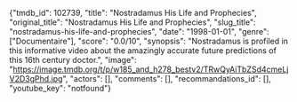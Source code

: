 {"tmdb_id": 102739, "title": "Nostradamus His Life and Prophecies", "original_title": "Nostradamus His Life and Prophecies", "slug_title": "nostradamus-his-life-and-prophecies", "date": "1998-01-01", "genre": ["Documentaire"], "score": "0.0/10", "synopsis": "Nostradamus is profiled in this informative video about the amazingly accurate future predictions of this 16th century doctor.", "image": "https://image.tmdb.org/t/p/w185_and_h278_bestv2/TRwQyAiTbZSd4cmeLjV2D3gPhd.jpg", "actors": [], "comments": [], "recommandations_id": [], "youtube_key": "notfound"}